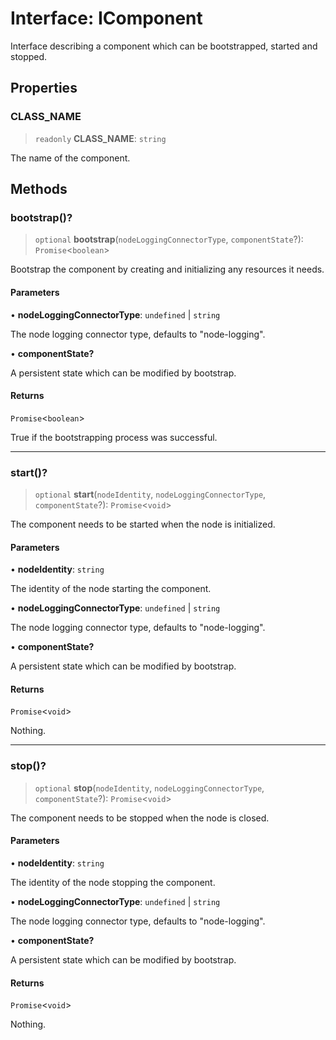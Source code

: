 # Interface: IComponent

Interface describing a component which can be bootstrapped, started and stopped.

## Properties

### CLASS\_NAME

> `readonly` **CLASS\_NAME**: `string`

The name of the component.

## Methods

### bootstrap()?

> `optional` **bootstrap**(`nodeLoggingConnectorType`, `componentState`?): `Promise`\<`boolean`\>

Bootstrap the component by creating and initializing any resources it needs.

#### Parameters

• **nodeLoggingConnectorType**: `undefined` \| `string`

The node logging connector type, defaults to "node-logging".

• **componentState?**

A persistent state which can be modified by bootstrap.

#### Returns

`Promise`\<`boolean`\>

True if the bootstrapping process was successful.

***

### start()?

> `optional` **start**(`nodeIdentity`, `nodeLoggingConnectorType`, `componentState`?): `Promise`\<`void`\>

The component needs to be started when the node is initialized.

#### Parameters

• **nodeIdentity**: `string`

The identity of the node starting the component.

• **nodeLoggingConnectorType**: `undefined` \| `string`

The node logging connector type, defaults to "node-logging".

• **componentState?**

A persistent state which can be modified by bootstrap.

#### Returns

`Promise`\<`void`\>

Nothing.

***

### stop()?

> `optional` **stop**(`nodeIdentity`, `nodeLoggingConnectorType`, `componentState`?): `Promise`\<`void`\>

The component needs to be stopped when the node is closed.

#### Parameters

• **nodeIdentity**: `string`

The identity of the node stopping the component.

• **nodeLoggingConnectorType**: `undefined` \| `string`

The node logging connector type, defaults to "node-logging".

• **componentState?**

A persistent state which can be modified by bootstrap.

#### Returns

`Promise`\<`void`\>

Nothing.
